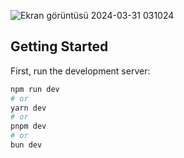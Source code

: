 
![Ekran görüntüsü 2024-03-31 031024](https://github.com/mamidelibas/a/assets/136167664/6d9e3b2d-6940-4627-9aac-955b2da6cfb0)
## Getting Started

First, run the development server:

```bash
npm run dev
# or
yarn dev
# or
pnpm dev
# or
bun dev
```




